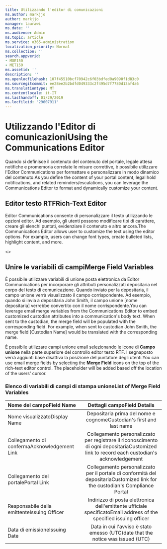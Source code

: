 ```yaml
---
title: Utilizzando l'editor di comunicazioni
ms.author: markjjo
author: markjjo
manager: laurawi
ms.date: ''
ms.audience: Admin
ms.topic: article
ms.service: o365-administration
localization_priority: Normal
ms.collection: ''
search.appverid:
- MOE150
- MET150
ms.assetid: ''
description: ''
ms.openlocfilehash: 107f45510bcf70942c6f03bdfed0a9090f1d83c0
ms.sourcegitcommit: ee28ee2b2bdfd049333c2f495d7f7780d13af4a6
ms.translationtype: MT
ms.contentlocale: it-IT
ms.lasthandoff: 01/29/2019
ms.locfileid: "29607911"
---
```

# <a name="using-the-communications-editor"></a><span data-ttu-id="ff1ba-102">Utilizzando l'Editor di comunicazioni</span><span class="sxs-lookup"><span data-stu-id="ff1ba-102">Using the Communications Editor</span></span>
<span data-ttu-id="ff1ba-103">Quando si definisce il contenuto del contenuto del portale, legale attesa notifiche e promemoria correlate le misure correttive, è possibile utilizzare l'Editor Communications per formattare e personalizzare in modo dinamico del contenuto.</span><span class="sxs-lookup"><span data-stu-id="ff1ba-103">As you define the content of your portal content, legal hold notifications, and related reminders/escalations, you can leverage the Communications Editor to format and dynamically customize your content.</span></span>

## <a name="rich-text-editor"></a><span data-ttu-id="ff1ba-104">Editor testo RTF</span><span class="sxs-lookup"><span data-stu-id="ff1ba-104">Rich-Text Editor</span></span> 

<span data-ttu-id="ff1ba-p101">Editor Communications consente di personalizzare il testo utilizzando le opzioni editor. Ad esempio, gli utenti possono modificare tipi di carattere, creare gli elenchi puntati, evidenziare il contenuto e altro ancora.</span><span class="sxs-lookup"><span data-stu-id="ff1ba-p101">The Communications Editor allows user to customize the text using the editor options. For example, users can change font types, create bulleted lists, highlight content, and more.</span></span> 

<<include screenshot>>

## <a name="merge-field-variables"></a><span data-ttu-id="ff1ba-107">Unire le variabili di campi</span><span class="sxs-lookup"><span data-stu-id="ff1ba-107">Merge Field Variables</span></span>

<span data-ttu-id="ff1ba-p102">È possibile utilizzare variabili di unione posta elettronica da Editor Communications per incorporare gli attributi personalizzati depositaria nel corpo del testo di comunicazione. Quando inviato per la depositaria, il campo unione verrà visualizzato il campo corrispondente. Ad esempio, quando si invia a depositaria John Smith, il campo unione [nome depositaria] verrebbe convertito con il nome corrispondente.</span><span class="sxs-lookup"><span data-stu-id="ff1ba-p102">You can leverage email merge variables from the Communications Editor to embed customized custodian attributes into a communication's body text. When sent to the custodian, the merge field will be populated with the corresponding field. For example, when sent to custodian John Smith, the merge field [Custodian Name] would be translated with the corresponding name.</span></span> 

<span data-ttu-id="ff1ba-p103">È possibile utilizzare campi unione email selezionando le icone di **Campo unione** nella parte superiore del controllo editor testo RTF. I segnaposto verrà aggiunti base disattiva la posizione del puntatore degli utenti.</span><span class="sxs-lookup"><span data-stu-id="ff1ba-p103">You can use email merge fields by selecting the **Merge Field** icons on the top of the rich-text editor control. The placeholder will be added based off the location of the users' cursor.</span></span> 

### <a name="list-of-merge-field-variables"></a><span data-ttu-id="ff1ba-113">Elenco di variabili di campi di stampa unione</span><span class="sxs-lookup"><span data-stu-id="ff1ba-113">List of Merge Field Variables</span></span>
| <span data-ttu-id="ff1ba-114">Nome del campo</span><span class="sxs-lookup"><span data-stu-id="ff1ba-114">Field Name</span></span>                  | <span data-ttu-id="ff1ba-115">Dettagli campo</span><span class="sxs-lookup"><span data-stu-id="ff1ba-115">Field Details</span></span> | 
| :------------------- | :-------------------: |
| <span data-ttu-id="ff1ba-116">Nome visualizzato</span><span class="sxs-lookup"><span data-stu-id="ff1ba-116">Display Name</span></span>  | <span data-ttu-id="ff1ba-117">Depositaria prima del nome e cognome</span><span class="sxs-lookup"><span data-stu-id="ff1ba-117">Custodian's first and last name</span></span> | 
| <span data-ttu-id="ff1ba-118">Collegamento di conferma</span><span class="sxs-lookup"><span data-stu-id="ff1ba-118">Acknowledgement Link</span></span>                 | <span data-ttu-id="ff1ba-119">Collegamento personalizzato per registrare il riconoscimento di ogni depositaria</span><span class="sxs-lookup"><span data-stu-id="ff1ba-119">Customized link to record each custodian's acknowledgement</span></span>                 |
| <span data-ttu-id="ff1ba-120">Collegamento del portale</span><span class="sxs-lookup"><span data-stu-id="ff1ba-120">Portal Link</span></span>     | <span data-ttu-id="ff1ba-121">Collegamento personalizzato per il portale di conformità del depositaria</span><span class="sxs-lookup"><span data-stu-id="ff1ba-121">Customized link for the custodian's Compliance Portal</span></span>                 |
| <span data-ttu-id="ff1ba-122">Responsabile della emittente</span><span class="sxs-lookup"><span data-stu-id="ff1ba-122">Issuing Officer</span></span>                   | <span data-ttu-id="ff1ba-123">Indirizzo di posta elettronica dell'emittente ufficiale specificato</span><span class="sxs-lookup"><span data-stu-id="ff1ba-123">Email address of the specified issuing officer</span></span>                   |
| <span data-ttu-id="ff1ba-124">Data di emissione</span><span class="sxs-lookup"><span data-stu-id="ff1ba-124">Issuing Date</span></span>                   | <span data-ttu-id="ff1ba-125">Data in cui l'avviso è stato emesso (UTC)</span><span class="sxs-lookup"><span data-stu-id="ff1ba-125">date that the notice was issued (UTC)</span></span>              |